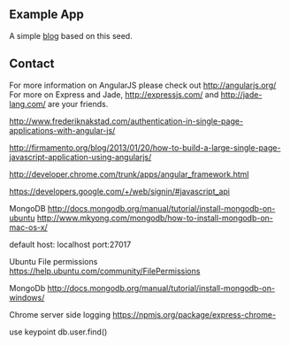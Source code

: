 
## Example App

A simple [blog](https://github.com/btford/angular-express-blog) based on this seed.


## Contact

For more information on AngularJS please check out http://angularjs.org/
For more on Express and Jade, http://expressjs.com/ and http://jade-lang.com/ are
your friends.


http://www.frederiknakstad.com/authentication-in-single-page-applications-with-angular-js/

http://firmamento.org/blog/2013/01/20/how-to-build-a-large-single-page-javascript-application-using-angularjs/

http://developer.chrome.com/trunk/apps/angular_framework.html


https://developers.google.com/+/web/signin/#javascript_api

MongoDB
http://docs.mongodb.org/manual/tutorial/install-mongodb-on-ubuntu
http://www.mkyong.com/mongodb/how-to-install-mongodb-on-mac-os-x/

default host: localhost
port:27017

Ubuntu File permissions
https://help.ubuntu.com/community/FilePermissions

MongoDb
http://docs.mongodb.org/manual/tutorial/install-mongodb-on-windows/

Chrome server side logging
https://npmjs.org/package/express-chrome-

use keypoint
db.user.find()

